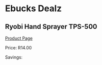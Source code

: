 
# Ebucks Dealz
## Ryobi Hand Sprayer TPS-500
[Product Page](https://www.ebucks.com/web/shop/productSelected.do?prodId=1201419212&catId=363410833)

Price: R14.00

Savings: 


	